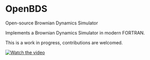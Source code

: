# OpenBDS
Open-source Brownian Dynamics Simulator

Implements a Brownian Dynamics Simulator in modern FORTRAN.

This is a work in progress, contributions are welcomed.

[![Watch the video](https://img.youtube.com/vi/ykZwhjFEyho/hqdefault.jpg)](https://www.youtube.com/watch?v=ykZwhjFEyho)
